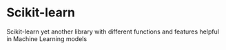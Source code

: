 # Scikit-learn
Scikit-learn yet another library with different functions and features helpful in Machine Learning models
